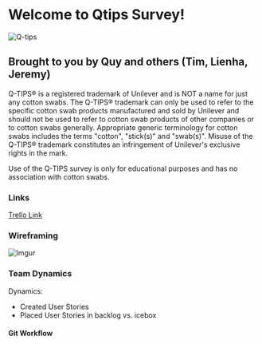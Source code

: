 # Welcome to Qtips Survey!
![Q-tips](http://embraceyourchaos.com/wp-content/uploads/2012/03/swabs.jpg)
## Brought to you by Quy and others (Tim, Lienha, Jeremy)

Q-TIPS® is a registered trademark of Unilever and is NOT a name for just any cotton swabs. The Q-TIPS® trademark can only be used to refer to the specific cotton swab products manufactured and sold by Unilever and should not be used to refer to cotton swab products of other companies or to cotton swabs generally. Appropriate generic terminology for cotton swabs includes the terms "cotton", "stick(s)" and "swab(s)". Misuse of the Q-TIPS® trademark constitutes an infringement of Unilever's exclusive rights in the mark.

Use of the Q-TIPS survey is only for educational purposes and has no association with cotton swabs. 

### Links
[Trello Link](https://trello.com/b/8Tr8lGJL/survey-gorilla)

### Wireframing
![Imgur](http://i.imgur.com/PPLy2ZY.png)

### Team Dynamics

Dynamics: 

- Created User Stories
- Placed User Stories in backlog vs. icebox

#### Git Workflow
